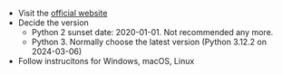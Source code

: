 * Visit the [official website](https://www.python.org/)
* Decide the version
    * Python 2 sunset date: 2020-01-01. Not recommended any more.
    * Python 3. Normally choose the latest version (Python 3.12.2 on 2024-03-06)
* Follow instrucitons for Windows, macOS, Linux